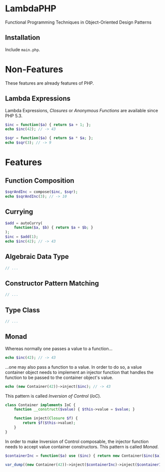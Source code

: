LambdaPHP
=========

Functional Programming Techniques in Object-Oriented Design Patterns

Installation
------------

Include `main.php`.

Non-Features
============

These features are already features of PHP.

Lambda Expressions
------------------

Lambda Expressions, *Closures* or *Anonymous Functions* are available since PHP 5.3.

```php
$inc = function($a) { return $a + 1; };
echo $inc(42); // -> 43

$sqr = function($a) { return $a * $a; };
echo $sqr(3); // -> 9
```

Features
========

Function Composition
--------------------

```php
$sqrAndInc = compose($inc, $sqr);
echo $sqrAndInc(3); // -> 10
```

Currying
--------

```php
$add = autoCurry(
	function($a, $b) { return $a + $b; }
);
$inc = $add(1);
echo $inc(42); // -> 43
```

Algebraic Data Type
-------------------

```php
// ...
```

Constructor Pattern Matching
----------------------------

```php
// ...
```

Type Class
----------

```php
// ...
```

Monad
-----

Whereas normally one passes a value to a function...

```php
echo $inc(42); // -> 43
```

...one may also pass a function to a value. In order to do so, a value container object needs to implement an injector function that handles the function to be passed to the container object's value.

```php
echo (new Container(42))->inject($inc); // -> 43
```

This pattern is called *Inversion of Control* (*IoC*).

```php
class Container implements IoC {
	function __construct($value) { $this->value = $value; }

	function inject(Closure $f) {
		return $f($this->value);
	}
}
```

In order to make Inversion of Control composable, the injector function needs to accept value container constructors. This pattern is called *Monad*.

```php
$containerInc = function($a) use ($inc) { return new Container($inc($a)); };

var_dump((new Container(42))->inject($containerInc)->inject($containerInc)); // -> Container(44)
```


